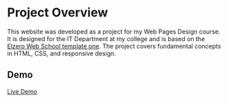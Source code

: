# Project Overview

This website was developed as a project for my Web Pages Design course. It is designed for the IT Department at my college and is based on the [Elzero Web School template one](https://youtube.com/playlist?list=PLDoPjvoNmBAzHSjcR-HnW9tnxyuye8KbF&si=15YPtPwOKbJvAStC). The project covers fundamental concepts in HTML, CSS, and responsive design.

## Demo

[Live Demo](https://hazembook.github.io/CETJ-IT-Department/)